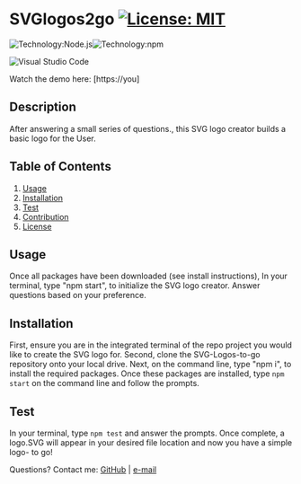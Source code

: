 # SVGlogos2go [![License: MIT](https://img.shields.io/badge/License-MIT-yellow.svg)](https://opensource.org/licenses/MIT)
![Technology:Node.js](https://img.shields.io/badge/Node.js-339933?style=for-the-badge&logo=nodedotjs&logoColor=white)![Technology:npm](https://img.shields.io/badge/npm-CB3837?style=for-the-badge&logo=npm&logoColor=white)

![Visual Studio Code](https://img.shields.io/badge/--007ACC?logo=visual%20studio%20code&logoColor=ffffff)

Watch the demo here: [https://you]
## Description
  After answering a small series of questions., this SVG logo creator builds a basic logo for the User.
## Table of Contents
1. [Usage](#usage)
2. [Installation](#installation)
3. [Test](#test)
4. [Contribution](#contribution)
5. [License](#license)
## Usage
  Once all packages have been downloaded (see install instructions), In your terminal, type "npm start", to initialize the SVG logo creator. Answer questions based on your preference.
## Installation
  First, ensure you are in the integrated terminal of the repo project you would like to create the SVG logo for. Second, clone the SVG-Logos-to-go repository onto your local drive. Next, on the command line, type "npm i", to install the required packages. Once these packages are installed, type ```npm start``` on the command line and follow the prompts.
## Test
  In your terminal, type ```npm test``` and answer the prompts. Once complete, a logo.SVG will appear in your desired file location and now you have a simple logo- to go!

Questions? Contact me:
[GitHub](https://github.com/missblasko) |
[e-mail](mailto:miss.blasko@gmail.com)
  